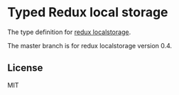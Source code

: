 # Typed Redux local storage

The type definition for [redux localstorage](https://github.com/elgerlambert/redux-localstorage).

The master branch is for redux localstorage version 0.4.

## License

MIT
